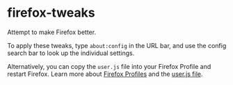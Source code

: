 # firefox-tweaks

Attempt to make Firefox better.

To apply these tweaks, type `about:config` in the URL bar, and use the config search bar to look up the individual settings.

Alternatively, you can copy the `user.js` file into your Firefox Profile and restart Firefox. Learn more about [Firefox Profiles](http://kb.mozillazine.org/Profile_folder) and the [user.js file](http://kb.mozillazine.org/User.js_file).
